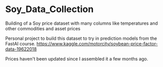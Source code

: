 # Soy_Data_Collection
Building of a Soy price dataset with many columns like temperatures and other commodities and asset prices

Personal project to build this dataset to try in prediction models from the FastAI course.
https://www.kaggle.com/motorcity/soybean-price-factor-data-19622018

Prices haven't been updated since I assembled it a few months ago.
